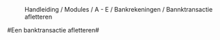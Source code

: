 
<properties>
	<page>
		<title>Bankrekeningen</title>
	</page>
	<menu>
		<position>Handleiding / Modules / A - E / Bankrekeningen / Bannktransactie afletteren</position>
		<title>Introductie</title>
	</menu>
</properties>

#Een banktransactie afletteren#
<description>
